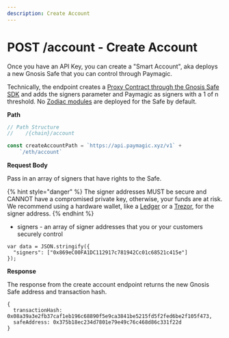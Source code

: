 ```yaml
---
description: Create Account
---
```


# POST /account - Create Account

Once you have an API Key, you can create a "Smart Account", aka deploys a new Gnosis Safe that you can control through Paymagic.

Technically, the endpoint creates a [Proxy Contract through the Gnosis Safe SDK](https://docs.gnosis-safe.io/build/sdks/core-sdk) and adds the signers parameter and Paymagic as signers with a 1 of n threshold. No [Zodiac modules](https://gnosis.github.io/zodiac/docs/intro#what-is-zodiac) are deployed for the Safe by default.

**Path**

```javascript
// Path Structure
//    /{chain}/account

const createAccountPath = `https://api.paymagic.xyz/v1` +
    `/eth/account`
```

**Request Body**

Pass in an array of signers that have rights to the Safe.&#x20;

{% hint style="danger" %}
The signer addresses MUST be secure and CANNOT have a compromised private key, otherwise, your funds are at risk. We recommend using a hardware wallet, like a [Ledger](https://www.ledger.com/) or a [Trezor](https://trezor.io/), for the signer address.
{% endhint %}

* signers - an array of signer addresses that you or your customers securely control

```
var data = JSON.stringify({
  "signers": ["0x869eC00FA1DC112917c781942Cc01c68521c415e"]
});
```

**Response**

The response from the create account endpoint returns the new Gnosis Safe address and transaction hash.

```
{
  transactionHash: 0x08a39a3e2fb37caf1eb196c68890f5e9ca3841be5215fd5f2fed6be2f105f473,
  safeAddress: 0x375b18ec234d7801e79e49c76c468d86c331f22d
}
```
